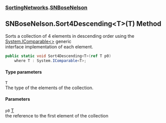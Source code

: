### [SortingNetworks](SortingNetworks.md 'SortingNetworks').[SNBoseNelson](SortingNetworks_SNBoseNelson.md 'SortingNetworks.SNBoseNelson')
## SNBoseNelson.Sort4Descending&lt;T&gt;(T) Method
Sorts a collection of 4 elements in descending order using the [System.IComparable&lt;&gt;](https://docs.microsoft.com/en-us/dotnet/api/System.IComparable-1 'System.IComparable`1') generic  
interface implementation of each element.  
```csharp
public static void Sort4Descending<T>(ref T p0)
    where T : System.IComparable<T>;
```
#### Type parameters
<a name='SortingNetworks_SNBoseNelson_Sort4Descending_T_(T)_T'></a>
`T`  
The type of the elements of the collection.
  
#### Parameters
<a name='SortingNetworks_SNBoseNelson_Sort4Descending_T_(T)_p0'></a>
`p0` [T](SortingNetworks_SNBoseNelson_Sort4Descending_T_(T).md#SortingNetworks_SNBoseNelson_Sort4Descending_T_(T)_T 'SortingNetworks.SNBoseNelson.Sort4Descending&lt;T&gt;(T).T')  
the reference to the first element of the collection
  
